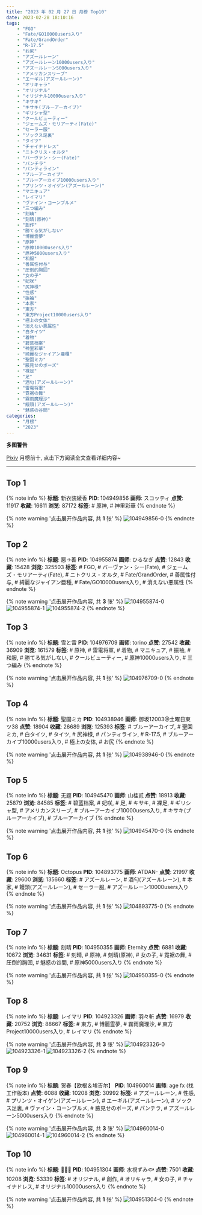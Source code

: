 ```yaml
---
title: "2023 年 02 月 27 日 月榜 Top10"
date: 2023-02-28 18:10:16
tags:
    - "FGO"
    - "Fate/GO10000users入り"
    - "Fate/GrandOrder"
    - "R-17.5"
    - "お尻"
    - "アズールレーン"
    - "アズールレーン10000users入り"
    - "アズールレーン5000users入り"
    - "アメリカンスリーブ"
    - "エーギル(アズールレーン)"
    - "オリキャラ"
    - "オリジナル"
    - "オリジナル10000users入り"
    - "キサキ"
    - "キサキ(ブルーアーカイブ)"
    - "ギリシャ型"
    - "クールビューティー"
    - "ジェームズ・モリアーティ(Fate)"
    - "セーラー服"
    - "ソックス足裏"
    - "タイツ"
    - "チャイナドレス"
    - "ニトクリス・オルタ"
    - "バーヴァン・シー(Fate)"
    - "パンチラ"
    - "パンティライン"
    - "ブルーアーカイブ"
    - "ブルーアーカイブ10000users入り"
    - "プリンツ・オイゲン(アズールレーン)"
    - "マニキュア"
    - "レイマリ"
    - "ヴァイン・コーンブルメ"
    - "三つ編み"
    - "刻晴"
    - "刻晴(原神)"
    - "創作"
    - "勝てる気がしない"
    - "博麗霊夢"
    - "原神"
    - "原神10000users入り"
    - "原神5000users入り"
    - "和服"
    - "善属性付与"
    - "圧倒的胸囲"
    - "女の子"
    - "妃咲"
    - "尻神様"
    - "性感"
    - "振袖"
    - "本家"
    - "東方"
    - "東方Project10000users入り"
    - "極上の女体"
    - "消えない悪属性"
    - "白タイツ"
    - "着物"
    - "碧蓝档案"
    - "神里彩華"
    - "綺麗なジャイアン亜種"
    - "聖園ミカ"
    - "腋見せのポーズ"
    - "裸足"
    - "足"
    - "酒匂(アズールレーン)"
    - "雷電将軍"
    - "霓裾の舞"
    - "霧雨魔理沙"
    - "饅頭(アズールレーン)"
    - "魅惑の谷間"
categories:
    - "月榜"
    - "2023"
---
```


<i class="fa fa-triangle-exclamation"></i>**多图警告**<i class="fa fa-triangle-exclamation"></i>

[Pixiv](https://www.pixiv.net/) 月榜前十, 点击下方阅读全文查看详细内容~

<!-- more -->

---

## Top 1

{% note info %}
**标题**: 新衣装綾香
**PID**: 104949856 **画师**: スコッティ
**点赞**: 11917 **收藏**: 16611 **浏览**: 87172
**标签**: # 原神, # 神里彩華
{% endnote %}

{% note warning '点击展开作品内容, 共 **1** 张' %}
![104949856-0](https://i.pixiv.re/img-original/img/2023/01/31/00/00/21/104949856_p0.jpg)
{% endnote %}

## Top 2

{% note info %}
**标题**: 悪→善
**PID**: 104955874 **画师**: ひるなぎ
**点赞**: 12843 **收藏**: 15428 **浏览**: 325503
**标签**: # FGO, # バーヴァン・シー(Fate), # ジェームズ・モリアーティ(Fate), # ニトクリス・オルタ, # Fate/GrandOrder, # 善属性付与, # 綺麗なジャイアン亜種, # Fate/GO10000users入り, # 消えない悪属性
{% endnote %}

{% note warning '点击展开作品内容, 共 **3** 张' %}
![104955874-0](https://i.pixiv.re/img-original/img/2023/01/31/06/00/03/104955874_p0.jpg)
![104955874-1](https://i.pixiv.re/img-original/img/2023/01/31/06/00/03/104955874_p1.jpg)
![104955874-2](https://i.pixiv.re/img-original/img/2023/01/31/06/00/03/104955874_p2.jpg)
{% endnote %}

## Top 3

{% note info %}
**标题**: 雪と雷
**PID**: 104976709 **画师**: torino
**点赞**: 27542 **收藏**: 36909 **浏览**: 161579
**标签**: # 原神, # 雷電将軍, # 着物, # マニキュア, # 振袖, # 和服, # 勝てる気がしない, # クールビューティー, # 原神10000users入り, # 三つ編み
{% endnote %}

{% note warning '点击展开作品内容, 共 **1** 张' %}
![104976709-0](https://i.pixiv.re/img-original/img/2023/02/01/00/00/41/104976709_p0.jpg)
{% endnote %}

## Top 4

{% note info %}
**标题**: 聖園ミカ
**PID**: 104938946 **画师**: 御坂12003@土曜日東ツ38
**点赞**: 18904 **收藏**: 26689 **浏览**: 125393
**标签**: # ブルーアーカイブ, # 聖園ミカ, # 白タイツ, # タイツ, # 尻神様, # パンティライン, # R-17.5, # ブルーアーカイブ10000users入り, # 極上の女体, # お尻
{% endnote %}

{% note warning '点击展开作品内容, 共 **1** 张' %}
![104938946-0](https://i.pixiv.re/img-original/img/2023/01/30/17/47/48/104938946_p0.jpg)
{% endnote %}

## Top 5

{% note info %}
**标题**: 无题
**PID**: 104945470 **画师**: 山桂贰
**点赞**: 18913 **收藏**: 25879 **浏览**: 84585
**标签**: # 碧蓝档案, # 妃咲, # 足, # キサキ, # 裸足, # ギリシャ型, # アメリカンスリーブ, # ブルーアーカイブ10000users入り, # キサキ(ブルーアーカイブ), # ブルーアーカイブ
{% endnote %}

{% note warning '点击展开作品内容, 共 **1** 张' %}
![104945470-0](https://i.pixiv.re/img-original/img/2023/01/30/21/48/13/104945470_p0.jpg)
{% endnote %}

## Top 6

{% note info %}
**标题**: Octopus
**PID**: 104893775 **画师**: ATDAN-
**点赞**: 21997 **收藏**: 29600 **浏览**: 135660
**标签**: # アズールレーン, # 酒匂(アズールレーン), # 本家, # 饅頭(アズールレーン), # セーラー服, # アズールレーン10000users入り
{% endnote %}

{% note warning '点击展开作品内容, 共 **1** 张' %}
![104893775-0](https://i.pixiv.re/img-original/img/2023/01/29/01/34/33/104893775_p0.jpg)
{% endnote %}

## Top 7

{% note info %}
**标题**: 刻晴
**PID**: 104950355 **画师**: Eternity
**点赞**: 6881 **收藏**: 10672 **浏览**: 34631
**标签**: # 刻晴, # 原神, # 刻晴(原神), # 女の子, # 霓裾の舞, # 圧倒的胸囲, # 魅惑の谷間, # 原神5000users入り
{% endnote %}

{% note warning '点击展开作品内容, 共 **1** 张' %}
![104950355-0](https://i.pixiv.re/img-original/img/2023/01/31/00/07/55/104950355_p0.jpg)
{% endnote %}

## Top 8

{% note info %}
**标题**: レイマリ
**PID**: 104923326 **画师**: 羽々斬
**点赞**: 16979 **收藏**: 20752 **浏览**: 88667
**标签**: # 東方, # 博麗霊夢, # 霧雨魔理沙, # 東方Project10000users入り, # レイマリ
{% endnote %}

{% note warning '点击展开作品内容, 共 **3** 张' %}
![104923326-0](https://i.pixiv.re/img-original/img/2023/01/30/00/01/44/104923326_p0.png)
![104923326-1](https://i.pixiv.re/img-original/img/2023/01/30/00/01/44/104923326_p1.png)
![104923326-2](https://i.pixiv.re/img-original/img/2023/01/30/00/01/44/104923326_p2.png)
{% endnote %}

## Top 9

{% note info %}
**标题**: 贺春【欧根＆埃吉尔】
**PID**: 104960014 **画师**: age fx (找工作版本)
**点赞**: 6088 **收藏**: 10208 **浏览**: 30992
**标签**: # アズールレーン, # 性感, # プリンツ・オイゲン(アズールレーン), # エーギル(アズールレーン), # ソックス足裏, # ヴァイン・コーンブルメ, # 腋見せのポーズ, # パンチラ, # アズールレーン5000users入り
{% endnote %}

{% note warning '点击展开作品内容, 共 **3** 张' %}
![104960014-0](https://i.pixiv.re/img-original/img/2023/01/31/12/15/14/104960014_p0.jpg)
![104960014-1](https://i.pixiv.re/img-original/img/2023/01/31/12/15/14/104960014_p1.jpg)
![104960014-2](https://i.pixiv.re/img-original/img/2023/01/31/12/15/14/104960014_p2.jpg)
{% endnote %}

## Top 10

{% note info %}
**标题**: 💚💜🖤
**PID**: 104951304 **画师**: 水視ずみ🐟
**点赞**: 7501 **收藏**: 10208 **浏览**: 53339
**标签**: # オリジナル, # 創作, # オリキャラ, # 女の子, # チャイナドレス, # オリジナル10000users入り
{% endnote %}

{% note warning '点击展开作品内容, 共 **1** 张' %}
![104951304-0](https://i.pixiv.re/img-original/img/2023/01/31/00/37/49/104951304_p0.png)
{% endnote %}
